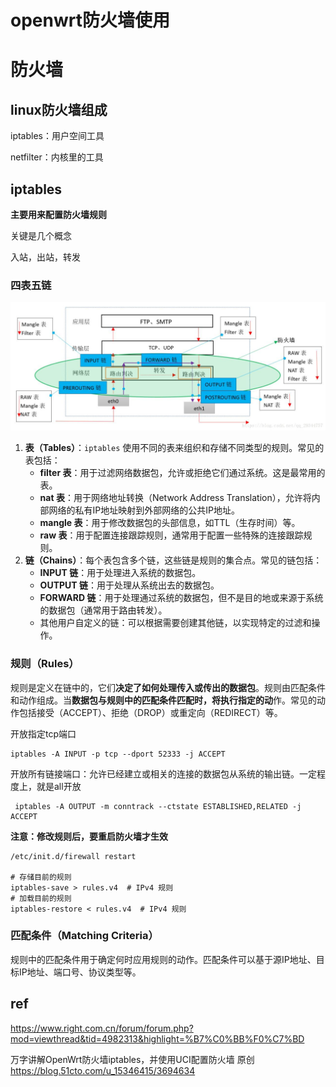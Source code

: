 # openwrt防火墙使用

# 防火墙



## linux防火墙组成

iptables：用户空间工具

netfilter：内核里的工具









## iptables

**主要用来配置防火墙规则**

关键是几个概念

入站，出站，转发



### 四表五链

![这里写图片描述](https://raw.githubusercontent.com/kengerlwl/kengerlwl.github.io/refs/heads/master/image/677e020a01cbbf8630aa5c684df44ad4/9b4049c74857bf1f98e3e95864babb59.png)



1. **表（Tables）**：`iptables` 使用不同的表来组织和存储不同类型的规则。常见的表包括：
   - **filter 表**：用于过滤网络数据包，允许或拒绝它们通过系统。这是最常用的表。
   - **nat 表**：用于网络地址转换（Network Address Translation），允许将内部网络的私有IP地址映射到外部网络的公共IP地址。
   - **mangle 表**：用于修改数据包的头部信息，如TTL（生存时间）等。
   - **raw 表**：用于配置连接跟踪规则，通常用于配置一些特殊的连接跟踪规则。
2. **链（Chains）**：每个表包含多个链，这些链是规则的集合点。常见的链包括：
   - **INPUT 链**：用于处理进入系统的数据包。
   - **OUTPUT 链**：用于处理从系统出去的数据包。
   - **FORWARD 链**：用于处理通过系统的数据包，但不是目的地或来源于系统的数据包（通常用于路由转发）。
   - 其他用户自定义的链：可以根据需要创建其他链，以实现特定的过滤和操作。



###  **规则（Rules）**
规则是定义在链中的，它们**决定了如何处理传入或传出的数据包**。规则由匹配条件和动作组成。当**数据包与规则中的匹配条件匹配时，将执行指定的动**作。常见的动作包括接受（ACCEPT）、拒绝（DROP）或重定向（REDIRECT）等。



开放指定tcp端口

```
iptables -A INPUT -p tcp --dport 52333 -j ACCEPT
```

开放所有链接端口：允许已经建立或相关的连接的数据包从系统的输出链。一定程度上，就是all开放 

```
 iptables -A OUTPUT -m conntrack --ctstate ESTABLISHED,RELATED -j ACCEPT
```

**注意：修改规则后，要重启防火墙才生效**

```
/etc/init.d/firewall restart

# 存储目前的规则
iptables-save > rules.v4  # IPv4 规则
# 加载目前的规则
iptables-restore < rules.v4  # IPv4 规则

```



### **匹配条件（Matching Criteria）**
规则中的匹配条件用于确定何时应用规则的动作。匹配条件可以基于源IP地址、目标IP地址、端口号、协议类型等。



## ref

https://www.right.com.cn/forum/forum.php?mod=viewthread&tid=4982313&highlight=%B7%C0%BB%F0%C7%BD


万字讲解OpenWrt防火墙iptables，并使用UCI配置防火墙 原创
https://blog.51cto.com/u_15346415/3694634
